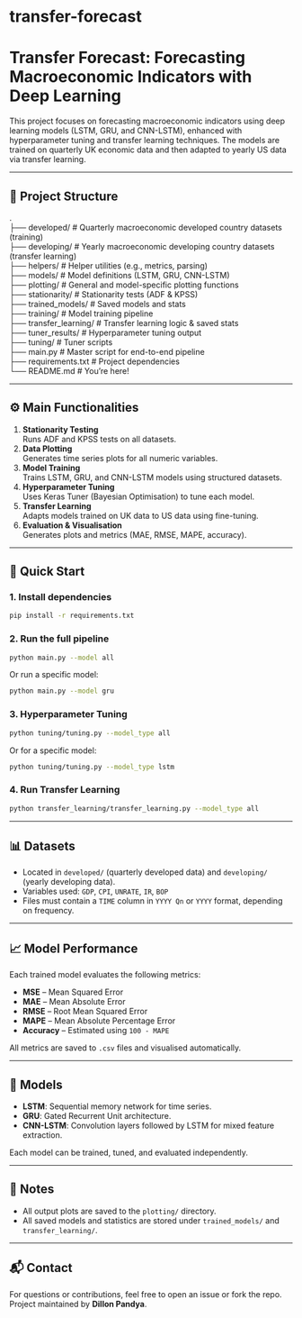 # transfer-forecast

# Transfer Forecast: Forecasting Macroeconomic Indicators with Deep Learning

This project focuses on forecasting macroeconomic indicators using deep learning models (LSTM, GRU, and CNN-LSTM), enhanced with hyperparameter tuning and transfer learning techniques. The models are trained on quarterly UK economic data and then adapted to yearly US data via transfer learning.

---

## 📁 Project Structure

.  
├── developed/                 # Quarterly macroeconomic developed country datasets (training)  
├── developing/                # Yearly macroeconomic developing country datasets (transfer learning)  
├── helpers/                   # Helper utilities (e.g., metrics, parsing)  
├── models/                    # Model definitions (LSTM, GRU, CNN-LSTM)  
├── plotting/                  # General and model-specific plotting functions  
├── stationarity/              # Stationarity tests (ADF & KPSS)  
├── trained_models/            # Saved models and stats  
├── training/                  # Model training pipeline  
├── transfer_learning/         # Transfer learning logic & saved stats  
├── tuner_results/             # Hyperparameter tuning output  
├── tuning/                    # Tuner scripts  
├── main.py                    # Master script for end-to-end pipeline  
├── requirements.txt           # Project dependencies  
└── README.md                  # You’re here!  

---

## ⚙️ Main Functionalities

1. **Stationarity Testing**  
   Runs ADF and KPSS tests on all datasets.  
2. **Data Plotting**  
   Generates time series plots for all numeric variables.  
3. **Model Training**  
   Trains LSTM, GRU, and CNN-LSTM models using structured datasets.  
4. **Hyperparameter Tuning**  
   Uses Keras Tuner (Bayesian Optimisation) to tune each model.  
5. **Transfer Learning**  
   Adapts models trained on UK data to US data using fine-tuning.  
6. **Evaluation & Visualisation**  
   Generates plots and metrics (MAE, RMSE, MAPE, accuracy).  

---

## 🚀 Quick Start

### 1. Install dependencies

```bash
pip install -r requirements.txt
```

### 2. Run the full pipeline

```bash
python main.py --model all
```

Or run a specific model:

```bash
python main.py --model gru
```

### 3. Hyperparameter Tuning

```bash
python tuning/tuning.py --model_type all
```

Or for a specific model:

```bash
python tuning/tuning.py --model_type lstm
```

### 4. Run Transfer Learning

```bash
python transfer_learning/transfer_learning.py --model_type all
```

---

## 📊 Datasets

- Located in `developed/` (quarterly developed data) and `developing/` (yearly developing data).  
- Variables used: `GDP`, `CPI`, `UNRATE`, `IR`, `BOP`  
- Files must contain a `TIME` column in `YYYY Qn` or `YYYY` format, depending on frequency.  

---

## 📈 Model Performance

Each trained model evaluates the following metrics:

- **MSE** – Mean Squared Error  
- **MAE** – Mean Absolute Error  
- **RMSE** – Root Mean Squared Error  
- **MAPE** – Mean Absolute Percentage Error  
- **Accuracy** – Estimated using `100 - MAPE`  

All metrics are saved to `.csv` files and visualised automatically.

---

## 🧠 Models

- **LSTM**: Sequential memory network for time series.  
- **GRU**: Gated Recurrent Unit architecture.  
- **CNN-LSTM**: Convolution layers followed by LSTM for mixed feature extraction.  

Each model can be trained, tuned, and evaluated independently.

---

## 📌 Notes

- All output plots are saved to the `plotting/` directory.  
- All saved models and statistics are stored under `trained_models/` and `transfer_learning/`.  

---

## 📬 Contact

For questions or contributions, feel free to open an issue or fork the repo.  
Project maintained by **Dillon Pandya**.

